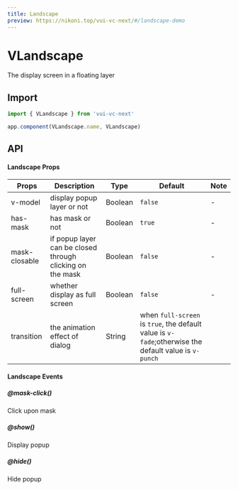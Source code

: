 ```yaml
---
title: Landscape
preview: https://nikoni.top/vui-vc-next/#/landscape-demo
---
```


# VLandscape

The display screen in a floating layer

## Import

```js
import { VLandscape } from 'vui-vc-next'

app.component(VLandscape.name, VLandscape)
```

## API

#### Landscape Props
|Props | Description | Type | Default | Note |
|----|-----|------|------|----- |
|v-model|display popup layer or not|Boolean|`false`| - |
|has-mask|has mask or not|Boolean|`true`| - |
|mask-closable|if popup layer can be closed through clicking on the mask|Boolean|`false`| - |
|full-screen|whether display as full screen|Boolean|`false`| - |
| transition | the animation effect of dialog | String | when `full-screen` is `true`, the default value is `v-fade`;otherwise the default value is `v-punch` |

#### Landscape Events

##### @mask-click()
Click upon mask

##### @show()
Display popup

##### @hide()
Hide popup

<v-back-top />

<script setup>
import VBackTop from './misc/backTop.vue'
</script>
